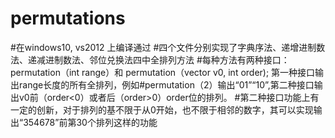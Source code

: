 # permutations
#在windows10, vs2012 上编译通过
#四个文件分别实现了字典序法、递增进制数法、递减进制数法、邻位兑换法四中全排列方法
#每种方法有两种接口：permutation（int range）和 permutation（vector<int> v0, int order); 第一种接口输出range长度的所有全排列，例如#permutation（2）输出“01”“10”,第二种接口输出v0前（order<0）或者后（order>0）order位的排列。
#第二种接口功能上有一定的创新，对于排列的基不限于从0开始，也不限于相邻的数字，其可以实现输出“354678”前第30个排列这样的功能
